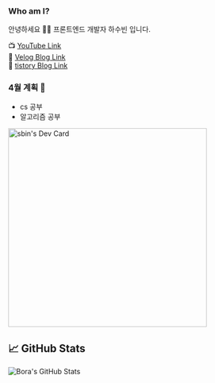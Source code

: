 ### Who am I? 

안녕하세요 👨‍💻
프론트엔드 개발자 하수빈 입니다.

📺 [YouTube Link](https://www.youtube.com/channel/UCy5eRpXqUy8mzQ136OtSi6A)
<br>
📝 [Velog Blog Link](https://velog.io/@sbinha)
<br>
📝 [tistory Blog Link](https://sbinha.tistory.com/)

### 4월 계획 📝

- cs 공부
- 알고리즘 공부


<a href="https://app.daily.dev/sbin"><img src="https://api.daily.dev/devcards/05f7e20b0d8e414c9297d5cad50a6dd5.png?r=aq1" width="400" alt="sbin's Dev Card"/></a>

## &#x1f4c8; GitHub Stats
<img align="center" src="https://github-readme-stats.vercel.app/api?username=sbin0819&show_icons=true&line_height=27&count_private=true&title_color=ffffff&text_color=c9cacc&icon_color=2bbc8a&bg_color=1d1f21" alt="Bora's GitHub Stats" />

